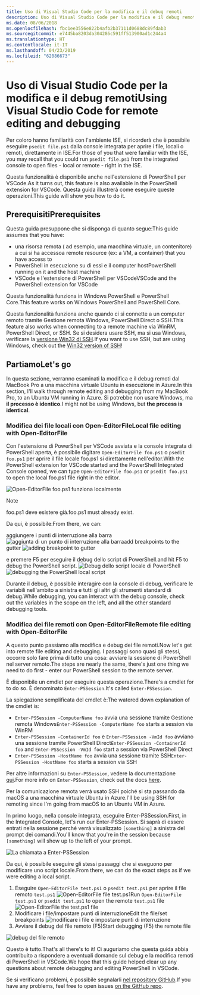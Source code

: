 ```yaml
---
title: Uso di Visual Studio Code per la modifica e il debug remoti
description: Uso di Visual Studio Code per la modifica e il debug remoti
ms.date: 08/06/2018
ms.openlocfilehash: fbc1ee3556e822b4afb2b37111d0688dc89fdab3
ms.sourcegitcommit: e7445ba8203da304286c591ff513900ad1c244a4
ms.translationtype: HT
ms.contentlocale: it-IT
ms.lasthandoff: 04/23/2019
ms.locfileid: "62086673"
---
```

# <a name="using-visual-studio-code-for-remote-editing-and-debugging"></a><span data-ttu-id="5cea2-103">Uso di Visual Studio Code per la modifica e il debug remoti</span><span class="sxs-lookup"><span data-stu-id="5cea2-103">Using Visual Studio Code for remote editing and debugging</span></span>

<span data-ttu-id="5cea2-104">Per coloro hanno familiarità con l'ambiente ISE, si ricorderà che è possibile eseguire `psedit file.ps1` dalla console integrata per aprire i file, locali o remoti, direttamente in ISE.</span><span class="sxs-lookup"><span data-stu-id="5cea2-104">For those of you that were familiar with the ISE, you may recall that you could run `psedit file.ps1` from the integrated console to open files - local or remote - right in the ISE.</span></span>

<span data-ttu-id="5cea2-105">Questa funzionalità è disponibile anche nell'estensione di PowerShell per VSCode.</span><span class="sxs-lookup"><span data-stu-id="5cea2-105">As it turns out, this feature is also available in the PowerShell extension for VSCode.</span></span> <span data-ttu-id="5cea2-106">Questa guida illustrerà come eseguire queste operazioni.</span><span class="sxs-lookup"><span data-stu-id="5cea2-106">This guide will show you how to do it.</span></span>

## <a name="prerequisites"></a><span data-ttu-id="5cea2-107">Prerequisiti</span><span class="sxs-lookup"><span data-stu-id="5cea2-107">Prerequisites</span></span>

<span data-ttu-id="5cea2-108">Questa guida presuppone che si disponga di quanto segue:</span><span class="sxs-lookup"><span data-stu-id="5cea2-108">This guide assumes that you have:</span></span>

- <span data-ttu-id="5cea2-109">una risorsa remota ( ad esempio, una macchina virtuale, un contenitore) a cui si ha accesso</span><span class="sxs-lookup"><span data-stu-id="5cea2-109">a remote resource (ex: a VM, a container) that you have access to</span></span>
- <span data-ttu-id="5cea2-110">PowerShell in esecuzione su di essi e il computer host</span><span class="sxs-lookup"><span data-stu-id="5cea2-110">PowerShell running on it and the host machine</span></span>
- <span data-ttu-id="5cea2-111">VSCode e l'estensione di PowerShell per VSCode</span><span class="sxs-lookup"><span data-stu-id="5cea2-111">VSCode and the PowerShell extension for VSCode</span></span>

<span data-ttu-id="5cea2-112">Questa funzionalità funziona in Windows PowerShell e PowerShell Core.</span><span class="sxs-lookup"><span data-stu-id="5cea2-112">This feature works on Windows PowerShell and PowerShell Core.</span></span>

<span data-ttu-id="5cea2-113">Questa funzionalità funziona anche quando ci si connette a un computer remoto tramite Gestione remota Windows, PowerShell Direct o SSH.</span><span class="sxs-lookup"><span data-stu-id="5cea2-113">This feature also works when connecting to a remote machine via WinRM, PowerShell Direct, or SSH.</span></span> <span data-ttu-id="5cea2-114">Se si desidera usare SSH, ma si usa Windows, verificare la [versione Win32 di SSH](https://github.com/PowerShell/Win32-OpenSSH).</span><span class="sxs-lookup"><span data-stu-id="5cea2-114">If you want to use SSH, but are using Windows, check out the [Win32 version of SSH](https://github.com/PowerShell/Win32-OpenSSH)!</span></span>

## <a name="lets-go"></a><span data-ttu-id="5cea2-115">Partiamo</span><span class="sxs-lookup"><span data-stu-id="5cea2-115">Let's go</span></span>

<span data-ttu-id="5cea2-116">In questa sezione, verranno esaminati la modifica e il debug remoti dal MacBook Pro a una macchina virtuale Ubuntu in esecuzione in Azure.</span><span class="sxs-lookup"><span data-stu-id="5cea2-116">In this section, I'll walk through remote editing and debugging from my MacBook Pro, to an Ubuntu VM running in Azure.</span></span> <span data-ttu-id="5cea2-117">Si potrebbe non usare Windows, ma **il processo è identico**.</span><span class="sxs-lookup"><span data-stu-id="5cea2-117">I might not be using Windows, but **the process is identical**.</span></span>

### <a name="local-file-editing-with-open-editorfile"></a><span data-ttu-id="5cea2-118">Modifica dei file locali con Open-EditorFile</span><span class="sxs-lookup"><span data-stu-id="5cea2-118">Local file editing with Open-EditorFile</span></span>

<span data-ttu-id="5cea2-119">Con l'estensione di PowerShell per VSCode avviata e la console integrata di PowerShell aperta, è possibile digitare `Open-EditorFile foo.ps1` o `psedit foo.ps1` per aprire il file locale foo.ps1 si direttamente nell'editor.</span><span class="sxs-lookup"><span data-stu-id="5cea2-119">With the PowerShell extension for VSCode started and the PowerShell Integrated Console opened, we can type `Open-EditorFile foo.ps1` or `psedit foo.ps1` to open the local foo.ps1 file right in the editor.</span></span>

![Open-EditorFile foo.ps1 funziona localmente](https://user-images.githubusercontent.com/2644648/34895897-7c2c46ac-f79c-11e7-9410-a252aff52f13.png)

>[!NOTE]
> <span data-ttu-id="5cea2-121">foo.ps1 deve esistere già.</span><span class="sxs-lookup"><span data-stu-id="5cea2-121">foo.ps1 must already exist.</span></span>

<span data-ttu-id="5cea2-122">Da qui, è possibile:</span><span class="sxs-lookup"><span data-stu-id="5cea2-122">From there, we can:</span></span>

<span data-ttu-id="5cea2-123">aggiungere i punti di interruzione alla barra ![aggiunta di un punto di interruzione alla barra](https://user-images.githubusercontent.com/2644648/34895893-7bdc38e2-f79c-11e7-8026-8ad53f9a1bad.png)</span><span class="sxs-lookup"><span data-stu-id="5cea2-123">add breakpoints to the gutter ![adding breakpoint to gutter](https://user-images.githubusercontent.com/2644648/34895893-7bdc38e2-f79c-11e7-8026-8ad53f9a1bad.png)</span></span>

<span data-ttu-id="5cea2-124">e premere F5 per eseguire il debug dello script di PowerShell.</span><span class="sxs-lookup"><span data-stu-id="5cea2-124">and hit F5 to debug the PowerShell script.</span></span>
<span data-ttu-id="5cea2-125">![Debug dello script locale di PowerShell](https://user-images.githubusercontent.com/2644648/34895894-7bedb874-f79c-11e7-9180-7e0dc2d02af8.png)</span><span class="sxs-lookup"><span data-stu-id="5cea2-125">![debugging the PowerShell local script](https://user-images.githubusercontent.com/2644648/34895894-7bedb874-f79c-11e7-9180-7e0dc2d02af8.png)</span></span>

<span data-ttu-id="5cea2-126">Durante il debug, è possibile interagire con la console di debug, verificare le variabili nell'ambito a sinistra e tutti gli altri gli strumenti standard di debug.</span><span class="sxs-lookup"><span data-stu-id="5cea2-126">While debugging, you can interact with the debug console, check out the variables in the scope on the left, and all the other standard debugging tools.</span></span>

### <a name="remote-file-editing-with-open-editorfile"></a><span data-ttu-id="5cea2-127">Modifica dei file remoti con Open-EditorFile</span><span class="sxs-lookup"><span data-stu-id="5cea2-127">Remote file editing with Open-EditorFile</span></span>

<span data-ttu-id="5cea2-128">A questo punto passiamo alla modifica e debug dei file remoti.</span><span class="sxs-lookup"><span data-stu-id="5cea2-128">Now let's get into remote file editing and debugging.</span></span> <span data-ttu-id="5cea2-129">I passaggi sono quasi gli stessi, occorre solo fare prima di tutto una cosa: avviare la sessione di PowerShell nel server remoto.</span><span class="sxs-lookup"><span data-stu-id="5cea2-129">The steps are nearly the same, there's just one thing we need to do first - enter our PowerShell session to the remote server.</span></span>

<span data-ttu-id="5cea2-130">È disponibile un cmdlet per eseguire questa operazione.</span><span class="sxs-lookup"><span data-stu-id="5cea2-130">There's a cmdlet for to do so.</span></span> <span data-ttu-id="5cea2-131">È denominato `Enter-PSSession`.</span><span class="sxs-lookup"><span data-stu-id="5cea2-131">It's called `Enter-PSSession`.</span></span>

<span data-ttu-id="5cea2-132">La spiegazione semplificata del cmdlet è:</span><span class="sxs-lookup"><span data-stu-id="5cea2-132">The watered down explanation of the cmdlet is:</span></span>

- <span data-ttu-id="5cea2-133">`Enter-PSSession -ComputerName foo` avvia una sessione tramite Gestione remota Windows</span><span class="sxs-lookup"><span data-stu-id="5cea2-133">`Enter-PSSession -ComputerName foo` starts a session via WinRM</span></span>
- <span data-ttu-id="5cea2-134">`Enter-PSSession -ContainerId foo` e `Enter-PSSession -VmId foo` avviano una sessione tramite PowerShell Direct</span><span class="sxs-lookup"><span data-stu-id="5cea2-134">`Enter-PSSession -ContainerId foo` and `Enter-PSSession -VmId foo` start a session via PowerShell Direct</span></span>
- <span data-ttu-id="5cea2-135">`Enter-PSSession -HostName foo` avvia una sessione tramite SSH</span><span class="sxs-lookup"><span data-stu-id="5cea2-135">`Enter-PSSession -HostName foo` starts a session via SSH</span></span>

<span data-ttu-id="5cea2-136">Per altre informazioni su `Enter-PSSession`, vedere la documentazione [qui](https://docs.microsoft.com/powershell/module/microsoft.powershell.core/enter-pssession?view=powershell-6).</span><span class="sxs-lookup"><span data-stu-id="5cea2-136">For more info on `Enter-PSSession`, check out the docs [here](https://docs.microsoft.com/powershell/module/microsoft.powershell.core/enter-pssession?view=powershell-6).</span></span>

<span data-ttu-id="5cea2-137">Per la comunicazione remota verrà usato SSH poiché si sta passando da macOS a una macchina virtuale Ubuntu in Azure.</span><span class="sxs-lookup"><span data-stu-id="5cea2-137">I'll be using SSH for remoting since I'm going from macOS to an Ubuntu VM in Azure.</span></span>

<span data-ttu-id="5cea2-138">In primo luogo, nella console integrata, eseguire Enter-PSSession.</span><span class="sxs-lookup"><span data-stu-id="5cea2-138">First, in the Integrated Console, let's run our Enter-PSSession.</span></span> <span data-ttu-id="5cea2-139">Si saprà di essere entrati nella sessione perché verrà visualizzato `[something]` a sinistra del prompt dei comandi.</span><span class="sxs-lookup"><span data-stu-id="5cea2-139">You'll know that you're in the session because `[something]` will show up to the left of your prompt.</span></span>

![La chiamata a Enter-PSSession](https://user-images.githubusercontent.com/2644648/34895896-7c18e0bc-f79c-11e7-9b36-6f4bd0e9b0db.png)

<span data-ttu-id="5cea2-141">Da qui, è possibile eseguire gli stessi passaggi che si eseguono per modificare uno script locale.</span><span class="sxs-lookup"><span data-stu-id="5cea2-141">From there, we can do the exact steps as if we were editing a local script.</span></span>

1. <span data-ttu-id="5cea2-142">Eseguire `Open-EditorFile test.ps1` o `psedit test.ps1` per aprire il file remoto `test.ps1` ![Open-EditorFile file test.ps1](https://user-images.githubusercontent.com/2644648/34895898-7c3e6a12-f79c-11e7-8bdf-549b591ecbcb.png)</span><span class="sxs-lookup"><span data-stu-id="5cea2-142">Run `Open-EditorFile test.ps1` or `psedit test.ps1` to open the remote `test.ps1` file ![Open-EditorFile the test.ps1 file](https://user-images.githubusercontent.com/2644648/34895898-7c3e6a12-f79c-11e7-8bdf-549b591ecbcb.png)</span></span>
2. <span data-ttu-id="5cea2-143">Modificare i file/impostare punti di interruzione</span><span class="sxs-lookup"><span data-stu-id="5cea2-143">Edit the file/set breakpoints</span></span> ![modificare i file e impostare punti di interruzione](https://user-images.githubusercontent.com/2644648/34895892-7bb68246-f79c-11e7-8c0a-c2121773afbb.png)
3. <span data-ttu-id="5cea2-145">Avviare il debug del file remoto (F5)</span><span class="sxs-lookup"><span data-stu-id="5cea2-145">Start debugging (F5) the remote file</span></span>

![debug del file remoto](https://user-images.githubusercontent.com/2644648/34895895-7c040782-f79c-11e7-93ea-47724fa5c10d.png)

<span data-ttu-id="5cea2-147">Questo è tutto.</span><span class="sxs-lookup"><span data-stu-id="5cea2-147">That's all there's to it!</span></span> <span data-ttu-id="5cea2-148">Ci auguriamo che questa guida abbia contribuito a rispondere a eventuali domande sul debug e la modifica remoti di PowerShell in VSCode.</span><span class="sxs-lookup"><span data-stu-id="5cea2-148">We hope that this guide helped clear up any questions about remote debugging and editing PowerShell in VSCode.</span></span>

<span data-ttu-id="5cea2-149">Se si verificano problemi, è possibile segnalarli [nel repository GitHub](http://github.com/powershell/vscode-powershell).</span><span class="sxs-lookup"><span data-stu-id="5cea2-149">If you have any problems, feel free to open issues [on the GitHub repo](http://github.com/powershell/vscode-powershell).</span></span>
